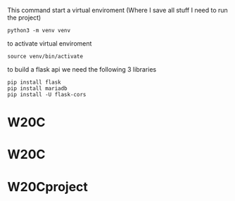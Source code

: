 
This command start a virtual enviroment (Where I save all stuff I need to run the project)
```
python3 -m venv venv
```

to activate virtual enviroment
``` 
source venv/bin/activate
```

to build a flask api we need the following 3 libraries 
```
pip install flask
pip install mariadb
pip install -U flask-cors
```


# W20C
# W20C
# W20Cproject

